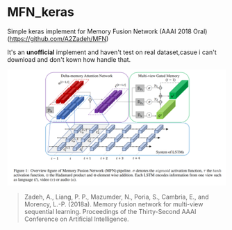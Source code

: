 # MFN_keras
Simple keras implement for Memory Fusion Network (AAAI 2018 Oral) (https://github.com/A2Zadeh/MFN)

It's an **unofficial** implement and haven't test on real dataset,casue i can't download and don't kown how handle that.

![avatar](MFN.png)

>Zadeh, A., Liang, P. P., Mazumder, N., Poria, S., Cambria, E., and Morency, L.-P. (2018a). Memory fusion
network for multi-view sequential learning. Proceedings of the Thirty-Second AAAI Conference on Artificial
Intelligence.
